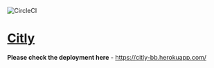![CircleCI](https://img.shields.io/circleci/build/github/vishakha011/citly/master)


[<h1>Citly</h1>](https://citly-bb.herokuapp.com/)

**Please check the deployment here** - https://citly-bb.herokuapp.com/
